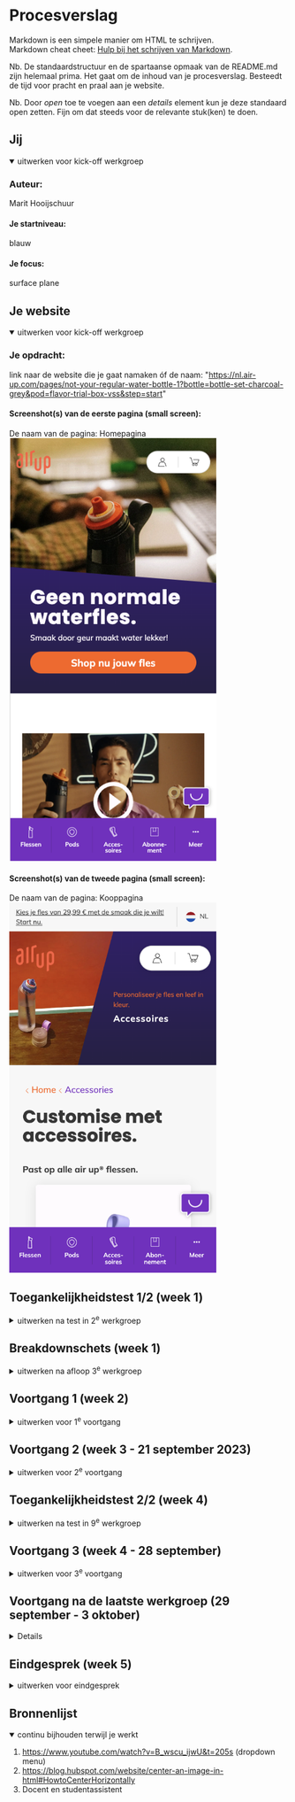 # Procesverslag
Markdown is een simpele manier om HTML te schrijven.  
Markdown cheat cheet: [Hulp bij het schrijven van Markdown](https://github.com/adam-p/markdown-here/wiki/Markdown-Cheatsheet).

Nb. De standaardstructuur en de spartaanse opmaak van de README.md zijn helemaal prima. Het gaat om de inhoud van je procesverslag. Besteedt de tijd voor pracht en praal aan je website.

Nb. Door *open* toe te voegen aan een *details* element kun je deze standaard open zetten. Fijn om dat steeds voor de relevante stuk(ken) te doen.





## Jij

<details open>
  <summary>uitwerken voor kick-off werkgroep</summary>

  ### Auteur:
  Marit Hooijschuur

  #### Je startniveau:
  blauw

  #### Je focus:
  surface plane 
 
</details>





## Je website

<details open>
  <summary>uitwerken voor kick-off werkgroep</summary>

  ### Je opdracht:
  link naar de website die je gaat namaken óf de naam:
  "https://nl.air-up.com/pages/not-your-regular-water-bottle-1?bottle=bottle-set-charcoal-grey&pod=flavor-trial-box-vss&step=start"

  #### Screenshot(s) van de eerste pagina (small screen): 
  De naam van de pagina: Homepagina
  <img src="readme-images/homepage.png" width="375px" alt="afbeelding van de homepagina">

  #### Screenshot(s) van de tweede pagina (small screen):
  De naam van de pagina: Kooppagina
  <img src="readme-images/buypage.png" width="375px" alt="afbeelding van de kooppagina">
 
</details>



## Toegankelijkheidstest 1/2 (week 1)

<details>
  <summary>uitwerken na test in 2<sup>e</sup> werkgroep</summary>

  ### Bevindingen
  Lijst met je bevindingen die in de test naar voren kwamen:
<li>De screenreader praat snel.</li>
<li>Structuur is logisch van screenreader.</li>
<li>Belangrijk dat een website een duidelijke screenreader heeft.</li>
<li>De WCAG lijst bepaald niet of je website goed is of niet.</li>
<li>Er zijn veel dingen waar je mee rekening moet houden bij het maken van een website.</li>

  Spelen met de screenreader:
  is de structuur logisch? Geeft elk kopje goed aan wat er onder het kopje valt? Geeft elke link goed aan waar naartoe gelinkt wordt? --> De screenreader praat heel snel maar de structuur is wel logisch. Geeft duidelijk aan wat er geselecteerd is en vertelt ook hoe je bijvoorbeeld een knop kunt activeren. 

  WCAG checklist:
  <p>
  <img src="readme-images/WCAGpage1.png" width="375px" alt="afbeelding van pagina 1 WCAG">
  <img src="readme-images/WCAGpage2.png" width="375px" alt="afbeelding van pagina 2 WCAG">  
  <img src="readme-images/WCAGpage3.png" width="375px" alt="afbeelding van pagina 3 WCAG">  
  <img src="readme-images/WCAGpage4.png" width="375px" alt="afbeelding van pagina 4 WCAG">  
  <img src="readme-images/WCAGpage5.png" width="375px" alt="afbeelding van pagina 5 WCAG">
  </p>
</details>







## Breakdownschets (week 1)

<details>
  <summary>uitwerken na afloop 3<sup>e</sup> werkgroep</summary>
  Voordat ik begon aan het coderen, heb ik een breakdownschets gemaakt. Het geeft me een voorproefje van hoe ik alles moet coderen voordat ik aan de slag ga. Dit stappenplan helpt me georganiseerd te blijven en eventuele problemen vroeg te spotten. Kortom, het maken van een breakdownschets is super handig, zodat het overzichtelijk blijft en direct een basis is voor mijn site. 

  ### de hele pagina: 
  <img src="readme-images/breakdown1.png" width="375px" alt="breakdown van de hele pagina">
  <img src="readme-images/breakdown2.png" width="375px" alt="breakdown van de hele pagina">

  ### dynamisch deel (bijv menu): 
  <img src="readme-images/breakdown3.png" width="375px" alt="breakdown van een dynamisch deel">



</details>





## Voortgang 1 (week 2)

<details>
  <summary>uitwerken voor 1<sup>e</sup> voortgang</summary>

  ### Stand van zaken
  hier dit ging goed & dit was lastig (neem ook screenshots op van delen van je website en code)
  Ik was begonnen aan de homepagina van mijn site. Deze heb ik opgemaakt met sections. In een van de sections moet een dropdown menu komen. Ik had op het internet gezocht naar hoe dit moest en een tutorial gevolgd. Ik had precies alle stappen gevolgd maar bij mij werkte die niet zoals het hoort. Zie hieronder voor de screenshots van mijn code. Ik heb de code weggehaald en ben verder gaan werken aan de rest van de pagina. 

--> mijn drop down menu geprobeerd maar werkte niet. 
  <img src="readme-images/DD1.png" width="375px" alt="probeerselDropDown">
  <img src="readme-images/DD2.png" width="375px" alt="probeerselDropDown">
  <img src="readme-images/DD3.png" width="375px" alt="probeerselDropDown">

Voor de rest verliep alles goed en als ik vragen had kon ik terecht bij de docent. 

  ### Agenda voor meeting (14 september 2023)
  Tijdens deze meeting ben ik samen met mijn groepje en de docent gaan zitten. Wij hebben de onderstaande agenda tijdens de werkgroepen niet echt gebruikt. 

  | student 1      | student 2          | student 3    | student 4        |
  | ---            | ---                | ---          | ---              |
  | dit bespreken  | en dit             | en ik dit    | en dan ik dat    |
  | en dat ook nog | dit als er tijd is | nog een punt | dit wil ik zeker |
  | ...            | ...                | ...          | ...              |


  ### Verslag van meeting
  Tijdens de eerste meeting met de docent en andere studenten heb ik de vragen van andere studenten
  bekeken en erachter komen hoe hun het oplossen. Dit was erg handig ook voor mij, omdat ik wellicht
  dezelfde problemen tegen ga komen. Daarna heb ik mijn eigen werk laten zien en een aantal vragen
  gesteld waarmee ik vast liep. Denk aan het maken van een dropdown. Ik kreeg te horen dat ik heel goed op weg was en gewoon zo door moest gaan!
Bevindingen tijdens meeting:
  - Goed opweg, gewoon zo door gaan.
  - Op sommige plekken wel nog gebruik van classes, maar dat is tot nu toe wel prima gebruikt, ofwel niet te veel. 
  - Het liefst de classes wel wegwerken. 


  ### Na afloop van meeting
  Na de meeting ben ik verder gaan werken. Ik kreeg te horen dat ik goed op weg was, dus ben lekker verder gaan werken. Ik ga nu de classes wegwerken, aangezien ik er daar nog aardig wat van in heb staan, die vervangen kunnen worden. Voor de rest werk ik verder en bereid ik me voor op het 2e voortganggesprek. 

</details>



## Voortgang 2 (week 3 - 21 september 2023)

<details>
  <summary>uitwerken voor 2<sup>e</sup> voortgang</summary>

  ### Stand van zaken
  Het gaat verrassend goed. Ben van plan na het weekend te beginnen aan mijn tweede site en de surface planes. Ook heb ik mijn feedback verwerkt, door de classes allemaal weg te hebben gewerkt. 


  ### Agenda voor meeting
  samen met je groepje opstellen. Wij hebben de onderstaande agenda tijdens de werkgroepen niet echt gebruikt. 

  | student 1      | student 2          | student 3    | student 4        |
  | ---            | ---                | ---          | ---              |
  | dit bespreken  | en dit             | en ik dit    | en dan ik dat    |
  | en dat ook nog | dit als er tijd is | nog een punt | dit wil ik zeker |
  | ...            | ...                | ...          | ...              |


  ### Verslag van meeting
  De grootste uitkomst van mijn feedback moment is dat ik beter voor responsive kon gaan dan voor de surface planes. Ik heb dus besloten om toch voor responsive te gaan. Voor de rest zag mijn site er goed uit. 


  ### Na afloop van meeting
  Na het feedbackmoment ben ik direct aan de slag gegaan met het afmaken van de mobiele versie van de site, zodat ik daarna kan beginnen aan het responsive maken van mijn site. 

</details>





## Toegankelijkheidstest 2/2 (week 4)

<details>
  <summary>uitwerken na test in 9<sup>e</sup> werkgroep</summary>
  Ik heb de test niet in de 9e werkgroep gemaakt, omdat ik en mijn maatje graag eerst nog wat meer content op onze site wilden hebben staan. We hebben samen in het weekend de test gedaan. 

  --> hier de test screenshots 
  WCAG checklist:
  <p>
  <img src="readme-images/WCAG2.1.png" width="375px" alt="afbeelding van pagina 1 WCAG">
  <img src="readme-images/WCAG2.2.png" width="375px" alt="afbeelding van pagina 2 WCAG">  
  <img src="readme-images/WCAG2.3.png" width="375px" alt="afbeelding van pagina 3 WCAG">  
  <img src="readme-images/WCAG2.4.png" width="375px" alt="afbeelding van pagina 4 WCAG">  
  <img src="readme-images/WCAG2.5.png" width="375px" alt="afbeelding van pagina 5 WCAG">
  </p>

  ### Bevindingen
  Lijst met je bevindingen die in de test naar voren kwamen (geef ook aan wat er verbeterd is):
--> hier de bevindingen
- afbeeldingen hebben betere beschrijving nodig.
- mijn website geeft af en toe fouten aan in de html pagina's, maar zonder geldige reden. Dit was in de les ook en toen vroeg ik het aan de studentasssistent. Die kwam er ook niet uit, maar wist ze wel weg te krijgen, maar nu komen de fouten weer terug. 
- Als ik mijn site verticaal maak op mobiel, werkt de navigatie niet. 
- video heeft nog geen alt.

Spelen met screenreader:
Ook heb ik nog extra getest of de screenreader op mijn site goed werkt. Als ik mijn voiceover aanzet, vertelt de screenreader netjes alles wat er op mijn pagina te vinden is. Ook begint de screenreader goed met de navigatie. Wel merk ik dat ik sommige afbeeldingen niet goed heb genoemd, waardoor het voor onduidelijkheid zal kunnen zorgen. Hierbij ga ik de alt dus aanpassen. Als ik op Command, Option, Control druk en met de pijlen naar boven en beneden ga, leest de screenreader alles netjes voor. 

</details>





## Voortgang 3 (week 4 - 28 september)

<details>
  <summary>uitwerken voor 3<sup>e</sup> voortgang</summary>

  ### Stand van zaken
  In de laatste les kwam ik aan met direct veel vragen. Ik moet een artikel maken op de accessoires pagina waarbij je de aantallen kan aanpassen door middel van - en +. Ik had gezocht op internet hoe dit moest maar kwam er niet uit. Na het gevraagd te hebben, heb ik voor het artikel van de accesoire met behulp van een form met fieldset het voor elkaar gekregen. 


  ### Agenda voor meeting
  samen met je groepje opstellen. Wij hebben de onderstaande agenda tijdens de werkgroepen niet echt gebruikt. 

  | student 1      | student 2          | student 3    | student 4        |
  | ---            | ---                | ---          | ---              |
  | dit bespreken  | en dit             | en ik dit    | en dan ik dat    |
  | en dat ook nog | dit als er tijd is | nog een punt | dit wil ik zeker |
  | ...            | ...                | ...          | ...              |


  ### Verslag van meeting
  Mijn belangrijkste vraag tijdens deze "meeting" was hoe ik mijn site responsive kan maken. Dit kan door middel van @media en dan het formaat naar keuze. Ook had ik plots 20+ fouten in mijn html pagina's. Ik had samen met de studentassistent ernaar gekeken, maar die zag niks verkeerds in mijn code en begreep er ook niks van. Ze heeft de fouten weggewerkt, maar de reden kon ze niet vinden. 
  <img src="readme-images/fouten.png" width="375px" alt="fouten_op_mijn_html_pagina's">


  ### Na afloop van meeting
  Na de meeting ben ik begonnen aan het responsive maken van mijn site. Het gaat bij mijn navigatie nogal wat stroef. Deze moet van onder aan de website naar bovenaan de website. Dat werkt wel, maar deze navigatie boven moet tussen 2 items komen die er standaard staan. Ik had het gevraagd en ik kreeg te horen dat ik moest spelen met de margin aan de linkerkant, zodat het goed uitlijnde, maar hier kom ik niet helemaal uit. 

</details>


## Voortgang na de laatste werkgroep (29 september - 3 oktober)

<details>

  ### Vrijdag 29 september 
  Vrijdag ben ik verder gaan werken aan mijn site. Ik begon met de main responsive te maken. Het lukte me na zelf proberen, vragen aan klasgenoten en zoeken op het internet nogsteeds niet. Mijn vader kwam me helpen, maar veel kennis over coderen heeft hij niet. Uiteindelijk na 3 uur te proberen, was het me gelukt. Ik heb de sections aangepast en heb een div moeten toevoegen, zodat ik de img en de div naast elkaar kan zetten. 
  
  Ook zit er ineens aan de rechterkant van mijn site een witte balk. Het lijkt wel een margin, maar er zit helemaal niks. De navigatiebalk onder is breder dan de main, maar de navigatiebalk is de goeie volledige breedte. Ik heb op internet gezocht naar de oorzaak, maar op veel antwoorden kwam ik niet. Ik las dat je de meta-name viewport moest aanpassen, maar dat helpt ook niet. Ook heb ik gespeeld met de marges en padding, maar niks blijkt te werken. Als ik de navigatie verwijder, zit de witte streep er ook nog. Het heeft te maken met de @media, want als ik die verwijder is het weg. Deze witte balk is tot nu toe alleen nog op mijn index pagina, maar ik denk dat zodra ik de @media ook toevoeg voor mijn 2e pagina, het daar op gebeurd. 
<img src="readme-images/wittebalk.png" width="375px" alt="witte_balk_op_mijn_pagina">


### Zaterdag 30 september en zondag 1 oktober
  In het weekend was ik erg druk met de deadline voor mijn andere schoolvak en ik had ook de hele dag tenniswedstrijden. Ik heb een lijstje gemaakt met alles wat ik maandag en dinsdag nog wil gaan doen:
  - Drop down maken homepagina
  - Artikel lus verbeteren
  - Micro annimatie maken
  - screenreader bevindingen verbeteren
  - website volledig responsive maken
  Ook heb ik in het weekend mijn volledige README geüpdate. 


### Maandag 2 oktober
Ik ben nu bezig met de drop down op de homepagina, ofwel de micro-annimatie. Ik heb een tutorial stap-voor-stap gevolgd en heb een drop down nu. Wel maakt deze drop down gebruik van divs en classes. Ik ga (als ik nog tijd heb) deze proberen weg te werken en de vormgeving aanpassen, zodat de stijl overeenkomt met die van de AirUp site.
<img src="readme-images/DDMenuEerst.png" width="375px" alt="dropdownmenu">
Ik wil wel dat het responsive blijft, dus dat de heading boven de dropdown komt. Dit heb ik gedaan door een div om de heading en drop down heen te plaatsen. 
<img src="readme-images/DDMenu.png" width="375px" alt="dropdownmenu_na_div">

Ik heb de html code en de css aangepast, zodat het voor mij duidelijker wordt, aangezien ik er niet heel veel van snapte tijdens de tutorial. De JavaScript van de drop down is mij nog niet helemaal duidelijk, dus die wil ik nog eens doornemen en daar annotaties bij toevoegen, zodat het voor mezelf wat duidelijker wordt. 

Ik heb annotaties geschreven bij scripts en ik begrijp het stukken beter. Wel heeft mijn drop down nog een regel zichtbaar als deze gesloten is, terwijl dit wel goed staat in de javascript. Ook heb ik geprobeerd de classes weg te werken, maar dan werkt de javascript niet meer, omdat ik die heb gemaakt met de classes. 

Door middel van display none aan te zetten op de tekst dacht ik het op te lossen, maar dan werkt de javascript niet meer. 

Verder ben ik bezig met het responsive maken van mijn eerste sections op beide pagina's. Ik had wat moeite met de clip-path op de eerste, maar dit is me uiteindelijk gelukt! Ik heb de volledige main van mijn eerste pagina responsive gekregen. Ook de footer is gelukt qua vormgeving en responsiveness. Ook heb ik samen met mijn vader lopen puzzelen hoe ik de navigatie het beste kan maken, zodat als het scherm groter wordt, de navigatiebalk de tekst niet overtreft. Na veel proberen is dit redelijk gelukt, maar ik zie nog wel ruimte voor verbetering qua vormgeving van de nav.

Ik ga als laatste voor vandaag de content van de tweede pagina toevoegen zodat ik die morgen kan vormgeven en responsive maken. 
Morgen is dus de laatste dag en dan ga ik werken aan:
- pagina 2 content vormgeving.
- pagina 2 responsive maken.
- navigatie mooi en responsive proberen te maken.
- code volledig checken.
- screenreader bevindingen aanpassen.


### Dinsdag 3 oktober
Voordat ik aan de slag ga met css voor mijn tweede pagina, ga ik de css goed sorteren, zodat ik alles uiteindelijk snel terug kan vinden. Om de opmaak voor de tweede pagina te maken, heb ik gebruik gemaakt van classes. Dit omdat ik op mijn eerste pagina bijvoorbeeld de tweede section heb, en die heb ik in css een grid gegeven. De tweede section op mijn tweede pagina, neemt dan ook die style aan. Dit moet niet, dus ik heb dit opgelost door classes te gebruiken. Ik neem aan dat dat mag, want tijdens de les toen ik vroeg hoe ik de tweede body background een andere kleur kreeg, ik ook een class aan de body moest geven. 

Na wat stoeien om de artikelen mooi responsive te maken is dit me aardig goed gelukt. Wel krijg ik de button (in mijn winkelwagen) niet in het midden van het artikel. 

Ook kreeg ik doordat ik de 2e section op mijn homepagina al had vormgegeven, kreeg ik dat de 2e section op de tweede pagina dat ook ging doen. Dit moet niet. Deze twee headings moeten gewoon standaard onder elkaar blijven. Ik had geprobeerd met een class om dit te voorkomen maar dit werkte niet. Om dit op te lossen heb ik de section uiteindelijk vervangen door een article. 
<img src="readme-images/classCSS.png" width="375px" alt="css">
<img src="readme-images/htmlclass.png" width="375px" alt="html">
<img src="readme-images/oplossingclass.png" width="375px" alt="oplossing">

Het laatste wat ik nu wil oplossen qua css is de positie van mijn winkelwagen. 

Nu ga ik mijn bevindingen uit de WCAG test en spelen met screenreader toepassen. Ik wil dat de screenreader netjes mijn site voorleest. Ik ga letten op:
- goeie en duidelijke alt voor mijn afbeeldingen en videos. 
- goeie logische volgordes van headings. 
- maar 1 H1 per pagina. 

Nadat ik dit heb gedaan, ga ik mijn code snel checken en vallideren. Weer geeft die dezelfde fouten aan. Maar deze verdwijnen na 2 keer opslaan weer. Ik en de studentassistent komen er allebei niet uit. Ik heb de screenreader nog eens aangezet. De afbeeldingen en videos worden netjes verteld, maar de spans met de class sr-only wordt niet uitgesproken. Ook worden de streeptjes die ik in de alt (voorbeeld_voor_alt) uitgesproken. Dit moet niet dus heb ik in de alt de _ verwijderd. Ook heb ik alle px verwijderd uit mijn css. De classes die er nu nog in staan, moeten blijven vanwege de vormgeving. 

</details>


## Eindgesprek (week 5)

<details>
  <summary>uitwerken voor eindgesprek</summary>

  ### Je uitkomst - karakteristiek screenshots:
  <img src="readme-images/resultaat1.png" width="375px" alt="uitkomst opdracht 1">
  <img src="readme-images/resultaat2.png" width="375px" alt="uitkomst opdracht 1">
  <img src="readme-images/resultaat3.png" width="375px" alt="uitkomst opdracht 1">
  <img src="readme-images/resultaat4.png" width="375px" alt="uitkomst opdracht 1">
  <img src="readme-images/resultaat5.png" width="375px" alt="uitkomst opdracht 1">
  <img src="readme-images/resultaat6.png" width="375px" alt="uitkomst opdracht 1">
  <img src="readme-images/resultaat7.png" width="375px" alt="uitkomst opdracht 1">
  <img src="readme-images/resultaat8.png" width="375px" alt="uitkomst opdracht 1">
  <img src="readme-images/resultaat9.png" width="375px" alt="uitkomst opdracht 1">
  <img src="readme-images/resultaat10.png" width="375px" alt="uitkomst opdracht 1">
  <img src="readme-images/resultaat11.png" width="375px" alt="uitkomst opdracht 1">
  <img src="readme-images/resultaat12.png" width="375px" alt="uitkomst opdracht 1">
  <img src="readme-images/resultaat13.png" width="375px" alt="uitkomst opdracht 1">

  ### Dit ging goed/Heb ik geleerd: 
  <img src="readme-images/geleerd_@media.png" width="375px" alt="top">
Werken met de @media ging me verrassend goed. Toen ik in de les hoorde dat ik plots beter mijn site responsive kon maken, schoot ik lichtelijk in de stress. Ik had echt geen flauw idee hoe ik met @media screen moest werken, maar dit werd na even wat onderzoeken en uittesten me al snel duidelijk. 

  <img src="readme-images/geleerd_ipvclasses.png" width="375px" alt="top">
Ook heb ik geleerd hoe ik mijn classes kan verminderen. In voorafgaande projecten gebruikte ik voor alles een class om deze vorm te geven, maar dit kan dus ook door de manier hierboven in de afbeelding.

  <img src="readme-images/geleerd_grid.png" width="375px" alt="top">
  Om bij een groter scherm de sections naast elkaar te krijgen, heb ik gebruik gemaakt van grid. Dit hebben we in de werkgroepen geleerd en de oefeningetjes die we met codepen hebben gedaan in de lessen, hebben me zeker geholpen om dit te begrijpen. 


Al met al ben ik wel erg trots op wat ik heb weten te bereiken. Dit aangezien ik niet zo goed ben in coderen. Ik heb erg veel geleerd, waaronder ook geduld en even rustig kijken naar waar je nou eigenlijk mee bezig bent. Ik wilde het vaak te snel gedaan hebben, waardoor ik de simpelste dingen over het hoofd zag. Ook het coderen zelf gaat me veel gemakkelijker af. Ook heb ik geleerd dat je altijd feedback kunt vragen als je vastloopt. Dit kan op school maar ook online is er veel te vinden, wat je zou kunnen helpen. Wat ik vooral heb geleerd is dat door steeds meer te oefenen, het steeds een beetje beter gaat. 


  ### Dit was lastig/Is niet gelukt:
  <img src="readme-images/bummer_navigatie.png" width="375px" alt="bummer">
De navigatie is uiteindelijk semi gelukt. Hij is wel responsive, maar de border right en de centrering is me uiteindelijk niet gelukt. Als ik zei dat er geen border right moest zijn, bleef deze wel staan. Ik vond het repsonsive maken erg lastig, maar ben alsnog blij met hoe ver ik gekomen ben. 

  <img src="readme-images/bummer_fieldset.png" width="375px" alt="bummer">
Graag had ik de fieldset wat verbeterd qua werking. Hij werkt nu wel, maar de button + en - staat er bij voor het uiterlijk, en niet de werking. Toen ik in de les vroeg hoe ik dit kon laten werken, kreeg ik te horen dat ik het uberhaupt helemaal niet zou hoeven toevoegen, maar ik wilde het toch proberen. Uiteindelijk is het uiterlijk op een klein scherm wel gelukt, maar op de grotere wat minder. 

  <img src="readme-images/bummer_span.png" width="375px" alt="bummer">
Ik had als tip gekregen dat je een span kan toevoegen en deze dan met een class ontzichtbaar kunt maken. Dit heb ik op een aantal plekken gedaan, maar het blijkt niet te werken als ik mijn screenreader laat praten.

</details>





## Bronnenlijst

<details open>
  <summary>continu bijhouden terwijl je werkt</summary>


  1. https://www.youtube.com/watch?v=B_wscu_ijwU&t=205s (dropdown menu)
  2. https://blog.hubspot.com/website/center-an-image-in-html#HowtoCenterHorizontally
  3. Docent en studentassistent 

</details>